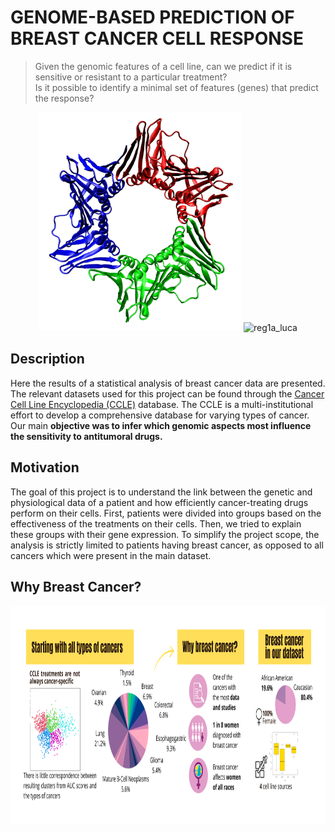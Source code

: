 # GENOME-BASED PREDICTION OF BREAST CANCER CELL RESPONSE
> Given the genomic features of a cell line, can we predict if it is sensitive or resistant to a particular treatment? <br>
  Is it possible to identify a minimal set of features (genes) that predict the response?

<p align="center">
    <img src="./media/pcna.png" height="350" alt="pcna_nate"/>
    <img src="./media/reg1a.png" height="350" alt="reg1a_luca"/>
</p>

<a name="description"/>

## Description
Here the results of a statistical analysis of breast cancer data are presented. The relevant datasets used for this project can be found through the [Cancer Cell Line Encyclopedia (CCLE)](https://depmap.org/portal/download/) database. The CCLE is a multi-institutional effort to develop a comprehensive database for varying types of cancer. Our main **objective was to infer which genomic aspects most influence the sensitivity to antitumoral drugs.**

<a name="motivation"/>

## Motivation
The goal of this project is to understand the link between the genetic and physiological data of a patient and how efficiently cancer-treating drugs perform on their cells. First, patients were divided into groups based on the effectiveness of the treatments on their cells. Then, we tried to explain these groups with their gene expression.
To simplify the project scope, the analysis is strictly limited to patients having breast cancer, as opposed to all cancers which were present in the main dataset. 

<a name="Why"/>

## Why Breast Cancer?
<p align="center">
    <img src="./media/why_breast.svg" height="350" alt="why breast?"/>
</p>
